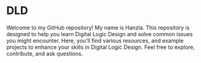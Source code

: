 # DLD
Welcome to my GitHub repository! My name is Hanzla. This repository is designed to help you learn Digital Logic Design and solve common issues you might encounter. Here, you'll find various resources,  and example projects to enhance your skills in Digital Logic Design. Feel free to explore, contribute, and ask questions.
